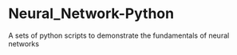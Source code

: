 # Neural_Network-Python
A sets of python scripts to demonstrate the fundamentals of neural networks
